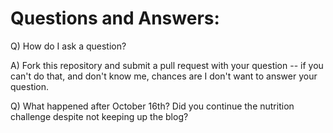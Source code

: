 Questions and Answers:
======================

Q) How do I ask a question?

A) Fork this repository and submit a pull request with your question -- if you can't do that, and don't know me, chances are I don't want to answer your question.

Q) What happened after October 16th? Did you continue the nutrition challenge despite not keeping up the blog?
